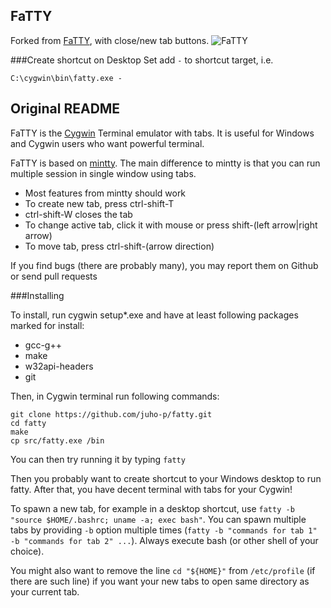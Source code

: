FaTTY
-----
Forked from [FaTTY](https://github.com/juho-p/fatty), with close/new tab
buttons.
![FaTTY](http://imgur.com/a/sGLri)

###Create shortcut on Desktop
Set add `-` to shortcut target, i.e.

    C:\cygwin\bin\fatty.exe -




Original README
-----

FaTTY is the [Cygwin](http://cygwin.com) Terminal emulator with tabs. It is
useful for Windows and Cygwin users who want powerful terminal.

FaTTY is based on [mintty](https://github.com/mintty/mintty). The main
difference to mintty is that you can run multiple session in single window
using tabs.

* Most features from mintty should work
* To create new tab, press ctrl-shift-T
* ctrl-shift-W closes the tab
* To change active tab, click it with mouse or press shift-(left arrow|right arrow)
* To move tab, press ctrl-shift-(arrow direction)

If you find bugs (there are probably many), you may report them on Github or
send pull requests

###Installing

To install, run cygwin setup\*.exe and have at least following packages marked for
install:

* gcc-g++
* make
* w32api-headers
* git

Then, in Cygwin terminal run following commands:

    git clone https://github.com/juho-p/fatty.git
    cd fatty
    make
    cp src/fatty.exe /bin
  
You can then try running it by typing `fatty`
  
Then you probably want to create shortcut to your Windows desktop to run fatty.
After that, you have decent terminal with tabs for your Cygwin!

To spawn a new tab, for example in a desktop shortcut, use `fatty -b "source $HOME/.bashrc; uname -a; exec bash"`.
You can spawn multiple tabs by providing `-b` option multiple times
(`fatty -b "commands for tab 1" -b "commands for tab 2" ...`). Always
execute bash (or other shell of your choice).

You might also want to remove the line `cd "${HOME}"` from `/etc/profile` (if
there are such line) if you want your new tabs to open same directory as your
current tab.

